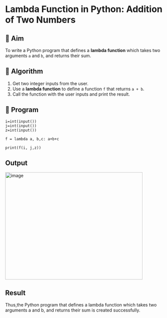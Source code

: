 # Lambda Function in Python: Addition of Two Numbers

## 🎯 Aim
To write a Python program that defines a **lambda function** which takes two arguments `a` and `b`, and returns their sum.

## 🧠 Algorithm
1. Get two integer inputs from the user.
2. Use a **lambda function** to define a function `f` that returns `a + b`.
3. Call the function with the user inputs and print the result.

## 🧾 Program
```
i=int(input())
j=int(input())
z=int(input())

f = lambda a, b,c: a+b+c

print(f(i, j,z))
```
## Output
<img width="439" height="343" alt="image" src="https://github.com/user-attachments/assets/d50f7e99-c64e-43ba-816c-c1c69b673e43" />


## Result
Thus,the Python program that defines a lambda function which takes two arguments a and b, and returns their sum is created successfully.

